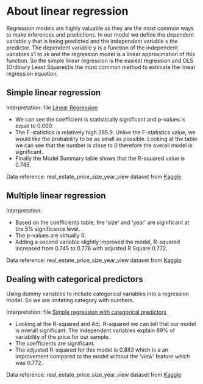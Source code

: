 # About linear regression

Regression models are highly valuable as they are the most common ways to make inferences and predictions.
In our model we define the dependent variable y that is being predicted and the independent variable x the predictor.
The dependent variable y is a function of the independent variables x1 to xk and the regression model is a linear approximation of this function. 
So the simple linear regression is the easiest regression and OLS (Ordinary Least Squares)is the most common method to estimate the linear regression equation.

## Simple linear regression
Interpretation:
file [Linear Regression](https://github.com/IwonaV/About-linear-regression/blob/main/Projects%20-%20Linear%20Regressions.ipynb)
- We can see the coefficient is statistically significant and p-values is equal to 0.000.
- The F-statistics is relatively high 285.9. Unlike the F-statistics value, we would like the probability to be as small as possible. Looking at the table we can see that the number is close to 0 therefore the overall model is significant. 
- Finally the Model Summary table shows that the R-squared value is 0.745.

Data reference:
real_estate_price_size_year_view dataset from [Kaggle](https://www.kaggle.com/gauravduttakiit/real-estate-price)

## Multiple linear regression 
Interpretation:
- Based on the coefficients table, the 'size' and 'year' are significant at the 5% significance level. 
- The p-values are virtually 0. 
- Adding a second variable slightly improved the model, R-squared increased from 0.745 to 0.776 with adjusted R Square 0.772.
 
Data reference:
real_estate_price_size_year_view dataset from [Kaggle](https://www.kaggle.com/gauravduttakiit/real-estate-price)

## Dealing with categorical predictors 
Using dummy variables to include categorical variables into a regression model. So we are imitating category with numbers.

Interpretation: 
file [Simple regression with categorical predictors](https://github.com/IwonaV/About-regression/blob/main/Simple%20regression%20with%20categorical%20predictors.ipynb)
- Looking at the R-squared and Adj. R-squared we can tell that our model is overall significant. The independent variables explain 89% of variability of the price for our sample.
- The coefficients are significant. 
- The adjusted R-squared for this model is 0.883 which is a an improvement compared to the model without the ‘view’ feature which was 0.772. 

Data reference:
real_estate_price_size_year_view dataset from [Kaggle](https://www.kaggle.com/gauravduttakiit/real-estate-price)
